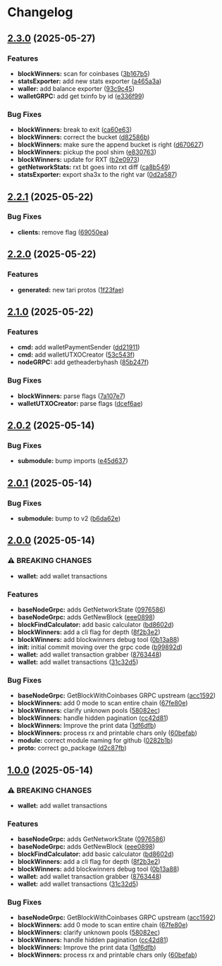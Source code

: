 # Changelog

## [2.3.0](https://github.com/Snipa22/go-tari-grpc-lib/compare/v2.2.1...v2.3.0) (2025-05-27)


### Features

* **blockWinners:** scan for coinbases ([3b167b5](https://github.com/Snipa22/go-tari-grpc-lib/commit/3b167b59252dc613725ebd79cf082a44e6eae8a3))
* **statsExporter:** add new stats exporter ([a465a3a](https://github.com/Snipa22/go-tari-grpc-lib/commit/a465a3a0f0244fb21ad659ebc44d0d86b33473ff))
* **waller:** add balance exporter ([93c9c45](https://github.com/Snipa22/go-tari-grpc-lib/commit/93c9c45a8f596cf44049e515516975b1c899b710))
* **walletGRPC:** add get txinfo by id ([e336f99](https://github.com/Snipa22/go-tari-grpc-lib/commit/e336f99e4acfe6b1d39e8f35d24b5844ba284068))


### Bug Fixes

* **blockWinners:** break to exit ([ca60e63](https://github.com/Snipa22/go-tari-grpc-lib/commit/ca60e63a0887c6e85afcd93bd3249ac2d7116745))
* **blockWinners:** correct the bucket ([d82586b](https://github.com/Snipa22/go-tari-grpc-lib/commit/d82586b05ef7e8eeb9cd62e33c1055cfaebe8c5a))
* **blockWinners:** make sure the append bucket is right ([d670627](https://github.com/Snipa22/go-tari-grpc-lib/commit/d670627b5274d2598e39e115cb3a61ed4df5216b))
* **blockWinners:** pickup the pool shim ([e830763](https://github.com/Snipa22/go-tari-grpc-lib/commit/e830763192f4a79cf3ee51255a5ece4a2195893e))
* **blockWinners:** update for RXT ([b2e0973](https://github.com/Snipa22/go-tari-grpc-lib/commit/b2e097388d0919426d0376bf894c4103dfe476aa))
* **getNetworkStats:** rxt bt goes into rxt diff ([ca8b549](https://github.com/Snipa22/go-tari-grpc-lib/commit/ca8b5499b46276f3f6dd9ddff7646e82d9c0d68b))
* **statsExporter:** export sha3x to the right var ([0d2a587](https://github.com/Snipa22/go-tari-grpc-lib/commit/0d2a5870efc7e9d92259c285b329211b41a5482f))

## [2.2.1](https://github.com/Snipa22/go-tari-grpc-lib/compare/v2.2.0...v2.2.1) (2025-05-22)


### Bug Fixes

* **clients:** remove flag ([69050ea](https://github.com/Snipa22/go-tari-grpc-lib/commit/69050ead4190800f3dc1b83e8bf404a9d63b3cca))

## [2.2.0](https://github.com/Snipa22/go-tari-grpc-lib/compare/v2.1.0...v2.2.0) (2025-05-22)


### Features

* **generated:** new tari protos ([1f23fae](https://github.com/Snipa22/go-tari-grpc-lib/commit/1f23fae4906f8cc9f70c8e1d2019b0831f5e9156))

## [2.1.0](https://github.com/Snipa22/go-tari-grpc-lib/compare/v2.0.2...v2.1.0) (2025-05-22)


### Features

* **cmd:** add walletPaymentSender ([dd21911](https://github.com/Snipa22/go-tari-grpc-lib/commit/dd21911e3d7fc5c0618ab237c880eb641d0499fe))
* **cmd:** add walletUTXOCreator ([53c543f](https://github.com/Snipa22/go-tari-grpc-lib/commit/53c543f2d3916174a767e2cae6bfec17f63de25b))
* **nodeGRPC:** add getheaderbyhash ([85b247f](https://github.com/Snipa22/go-tari-grpc-lib/commit/85b247f9d797dae6feb7087acc08d7a416d96536))


### Bug Fixes

* **blockWinners:** parse flags ([7a107e7](https://github.com/Snipa22/go-tari-grpc-lib/commit/7a107e77ccda14ecf99cc22cd639a9eeb3f91703))
* **walletUTXOCreator:** parse flags ([dcef6ae](https://github.com/Snipa22/go-tari-grpc-lib/commit/dcef6ae23f16f3d8d57e47de4c746946bd1540cd))

## [2.0.2](https://github.com/Snipa22/go-tari-grpc-lib/compare/v2.0.1...v2.0.2) (2025-05-14)


### Bug Fixes

* **submodule:** bump imports ([e45d637](https://github.com/Snipa22/go-tari-grpc-lib/commit/e45d63705673288a95152dc0bdfe7c98b9936c1f))

## [2.0.1](https://github.com/Snipa22/go-tari-grpc-lib/compare/v2.0.0...v2.0.1) (2025-05-14)


### Bug Fixes

* **submodule:** bump to v2 ([b6da62e](https://github.com/Snipa22/go-tari-grpc-lib/commit/b6da62e111b4489faf3d25df2bc21f14cbfec516))

## [2.0.0](https://github.com/Snipa22/go-tari-grpc-lib/compare/v1.0.0...v2.0.0) (2025-05-14)


### ⚠ BREAKING CHANGES

* **wallet:** add wallet transactions

### Features

* **baseNodeGrpc:** adds GetNetworkState ([0976586](https://github.com/Snipa22/go-tari-grpc-lib/commit/0976586742263e566b6246cf637316a333da88ee))
* **baseNodeGrpc:** adds GetNewBlock ([eee0898](https://github.com/Snipa22/go-tari-grpc-lib/commit/eee0898570e2fa2a39539fcdeb97a03279b62480))
* **blockFindCalculator:** add basic calculator ([bd8602d](https://github.com/Snipa22/go-tari-grpc-lib/commit/bd8602d276840a565e696e6ebbe03586a25fe587))
* **blockWinners:** add a cli flag for depth ([8f2b3e2](https://github.com/Snipa22/go-tari-grpc-lib/commit/8f2b3e2a880049c42937dd7b537ec81a18a9a668))
* **blockWinners:** add blockwinners debug tool ([0b13a88](https://github.com/Snipa22/go-tari-grpc-lib/commit/0b13a8847806757c76191685908a85c62d0ae7a2))
* **init:** initial commit moving over the grpc code ([b99892d](https://github.com/Snipa22/go-tari-grpc-lib/commit/b99892d383183fa264bb1f7c9bda0dc5bc9fedb0))
* **wallet:** add wallet transaction grabber ([8763448](https://github.com/Snipa22/go-tari-grpc-lib/commit/87634489a0d02f5ad4964695e9428f73c68b44e6))
* **wallet:** add wallet transactions ([31c32d5](https://github.com/Snipa22/go-tari-grpc-lib/commit/31c32d5825b4d0a878cb940f06ce30e55fa0185b))


### Bug Fixes

* **baseNodeGrpc:** GetBlockWithCoinbases GRPC upstream ([acc1592](https://github.com/Snipa22/go-tari-grpc-lib/commit/acc1592d3c0ea6140a48b9106cace1b9b5a26801))
* **blockWinners:** add 0 mode to scan entire chain ([67fe80e](https://github.com/Snipa22/go-tari-grpc-lib/commit/67fe80ee0a3c57495f23ace06e94ff7b1fa9daa6))
* **blockWinners:** clarify unknown pools ([58082ec](https://github.com/Snipa22/go-tari-grpc-lib/commit/58082ec6ad4d99c5bdaac823e61e5a32c314a93d))
* **blockWinners:** handle hidden pagination ([cc42d81](https://github.com/Snipa22/go-tari-grpc-lib/commit/cc42d8168a368c3049520ff0f4c77a571d9a2ceb))
* **blockWinners:** Improve the print data ([1df6dfb](https://github.com/Snipa22/go-tari-grpc-lib/commit/1df6dfb64810d95f88ba8412c28d5c0eb98295d4))
* **blockWinners:** process rx and printable chars only ([60befab](https://github.com/Snipa22/go-tari-grpc-lib/commit/60befab93f4e11b04ad543736862d11ca2cf7216))
* **module:** correct module naming for github ([0282b1b](https://github.com/Snipa22/go-tari-grpc-lib/commit/0282b1bc7ddbe000136d440e3655de0e6a41cf2f))
* **proto:** correct go_package ([d2c87fb](https://github.com/Snipa22/go-tari-grpc-lib/commit/d2c87fbc919a760c65702b7ed63dc728ec71151c))

## [1.0.0](https://github.com/Snipa22/go-tari-grpc-lib/compare/v0.0.1...v1.0.0) (2025-05-14)


### ⚠ BREAKING CHANGES

* **wallet:** add wallet transactions

### Features

* **baseNodeGrpc:** adds GetNetworkState ([0976586](https://github.com/Snipa22/go-tari-grpc-lib/commit/0976586742263e566b6246cf637316a333da88ee))
* **baseNodeGrpc:** adds GetNewBlock ([eee0898](https://github.com/Snipa22/go-tari-grpc-lib/commit/eee0898570e2fa2a39539fcdeb97a03279b62480))
* **blockFindCalculator:** add basic calculator ([bd8602d](https://github.com/Snipa22/go-tari-grpc-lib/commit/bd8602d276840a565e696e6ebbe03586a25fe587))
* **blockWinners:** add a cli flag for depth ([8f2b3e2](https://github.com/Snipa22/go-tari-grpc-lib/commit/8f2b3e2a880049c42937dd7b537ec81a18a9a668))
* **blockWinners:** add blockwinners debug tool ([0b13a88](https://github.com/Snipa22/go-tari-grpc-lib/commit/0b13a8847806757c76191685908a85c62d0ae7a2))
* **wallet:** add wallet transaction grabber ([8763448](https://github.com/Snipa22/go-tari-grpc-lib/commit/87634489a0d02f5ad4964695e9428f73c68b44e6))
* **wallet:** add wallet transactions ([31c32d5](https://github.com/Snipa22/go-tari-grpc-lib/commit/31c32d5825b4d0a878cb940f06ce30e55fa0185b))


### Bug Fixes

* **baseNodeGrpc:** GetBlockWithCoinbases GRPC upstream ([acc1592](https://github.com/Snipa22/go-tari-grpc-lib/commit/acc1592d3c0ea6140a48b9106cace1b9b5a26801))
* **blockWinners:** add 0 mode to scan entire chain ([67fe80e](https://github.com/Snipa22/go-tari-grpc-lib/commit/67fe80ee0a3c57495f23ace06e94ff7b1fa9daa6))
* **blockWinners:** clarify unknown pools ([58082ec](https://github.com/Snipa22/go-tari-grpc-lib/commit/58082ec6ad4d99c5bdaac823e61e5a32c314a93d))
* **blockWinners:** handle hidden pagination ([cc42d81](https://github.com/Snipa22/go-tari-grpc-lib/commit/cc42d8168a368c3049520ff0f4c77a571d9a2ceb))
* **blockWinners:** Improve the print data ([1df6dfb](https://github.com/Snipa22/go-tari-grpc-lib/commit/1df6dfb64810d95f88ba8412c28d5c0eb98295d4))
* **blockWinners:** process rx and printable chars only ([60befab](https://github.com/Snipa22/go-tari-grpc-lib/commit/60befab93f4e11b04ad543736862d11ca2cf7216))
